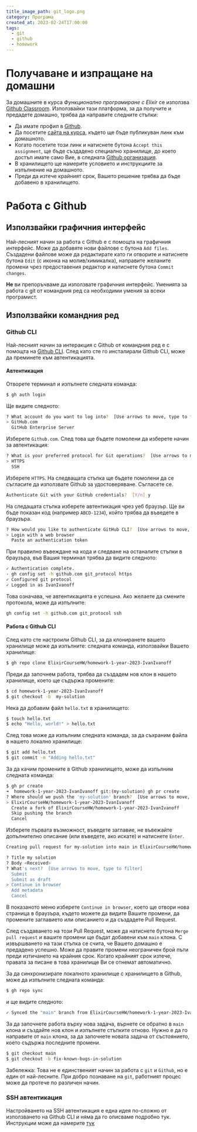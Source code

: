 ```yaml
---
title_image_path: git_logo.png
category: Програма
created_at: 2023-02-24T17:00:00
tags:
  - git
  - github
  - homework
---
```


# Получаване и изпращане на домашни

За домашните в курса *Функционално програмиране с Elixir* се използва [Github Classroom](https://classroom.github.com/).
Използвайки тази платформа, за да получите и предадете домашно, трябва да направите следните стъпки:

- Да имате профил в [Github](https://github.com).
- Да посетите [сайта на курса](https://elixir-lang.bg/), където ще бъде публикуван линк към домашното.
- Когато посетите този линк и натиснете бутона `Accept this assignment`, ще бъде създадено специално хранилище, до което достъп имате само Вие, в следната [Github организация](https://github.com/orgs/ElixirCourseHW/repositories).
- В хранилището ще намерите условието и инструкциите за изпълнение на домашното.
- Преди да изтече крайният срок, Вашето решение трябва да бъде добавено в хранилището.

# Работа с Github

## Използвайки графичния интерфейс

Най-лесният начин за работа с Github е с помощта на графичния интерфейс.
Може да добавяте нови файлове с бутона `Add files`.
Създадени файлове може да редактирате като ги отворите и натиснете бутона `Edit` (с иконка на молив/химикалка), направите желаните промени
чрез предоставения редактор и натиснете бутона `Commit changes`.

**Не** ви препоръчваме да използвате графичния интерфейс. Уменията за работа с git от командния ред са необходими умения за всеки програмист.

## Използвайки командния ред

### Github CLI

Най-лесният начин за интеракция с Github от командния ред е с помощта на [Github CLI](https://cli.github.com/).
След като сте го инсталирали Github CLI, може да преминете към автентикацията.

#### Автентикация

Отворете терминал и изпълнете следната команда:

```bash
$ gh auth login
```

Ще видите следното:

```bash
? What account do you want to log into?  [Use arrows to move, type to filter]
> GitHub.com
  GitHub Enterprise Server
```

Изберете `Github.com`.
След това ще бъдете помолени да изберете начин за автентикация:

```bash
? What is your preferred protocol for Git operations?  [Use arrows to move, type to filter]
> HTTPS
  SSH
```

Изберете `HTTPS`. На следващата стъпка ще бъдете помолени да се съгласите да използвате Github за удостоверяване. Съгласете се.

```bash
Authenticate Git with your GitHub credentials?  [Y/n] y
```

На следащата стъпка изберете автентикация чрез уеб браузър. Ще ви бъде показан код (например `ABCD-1234`), който трябва да въведете в браузъра.

```bash
? How would you like to authenticate GitHub CLI?  [Use arrows to move, type to filter]
> Login with a web browser
  Paste an authentication token
```

При правилно въвеждане на кода и следване на останалите стъпки в браузъра, във Вашия терминал трябва да видите следното:

```bash
✓ Authentication complete.
- gh config set -h github.com git_protocol https
✓ Configured git protocol
✓ Logged in as IvanIvanoff
```

Това означава, че автентикацията е успешна.
Ако желаете да смените протокола, може да изпълните:

```bash
gh config set -h github.com git_protocol ssh
```

#### Работа с Github CLI

След като сте настроили Github CLI, за да клониранете вашето хранилище може да изпълните: следната команда, използвайки Вашето хранилище:

```bash
$ gh repo clone ElixirCourseHW/homework-1-year-2023-IvanIvanoff
```

Преди да започнем работа, трябва да създадем нов клон в нашето хранилище, което ще съдържа промените:

```bash
$ cd homework-1-year-2023-IvanIvanoff
$ git checkout -b  my-solution
```

Нека да добавим файл `hello.txt` в хранилището:

```bash
$ touch hello.txt
$ echo "Hello, world!" > hello.txt
```

След това може да изпълним следната команда, за да съхраним файла в нашето локално хранилище:

```bash
$ git add hello.txt
$ git commit -m "Adding hello.txt"
```

За да качим промените в Github хранилището, може да изпълним следната команда:

```bash
$ gh pr create
➜  homework-1-year-2023-IvanIvanoff git:(my-solution) gh pr create
? Where should we push the 'my-solution' branch?  [Use arrows to move, type to filter]
> ElixirCourseHW/homework-1-year-2023-IvanIvanoff
  Create a fork of ElixirCourseHW/homework-1-year-2023-IvanIvanoff
  Skip pushing the branch
  Cancel
```

Изберете първата възможност, въведете заглавие, не въвежайте допълнително описание (или въведете, ако искате) и натиснете `Enter`.

```bash
Creating pull request for my-solution into main in ElixirCourseHW/homework-1-year-2023-IvanIvanoff

? Title my solution
? Body <Received>
? What's next?  [Use arrows to move, type to filter]
  Submit
  Submit as draft
> Continue in browser
  Add metadata
  Cancel
```

В показаното меню изберете `Continue in browser`, което ще отвори нова страница в браузъра, където можете да видите Вашите промени, да промените заглавието или описанието и да създадете Pull Request.

След създаването на този Pull Request, може да натиснете бутона `Merge pull request` и вашите промени ще бъдат добавени към `main` клона. С извършването на тази стъпка се счита, че Вашето домашно е предадено успешно. Може да правите промени неограничен брой пъти преди изтичането на крайния срок. Когато крайният срок изтече, правата за писане в това хранилище Ви се отнемат автоматично.

За да синхронизирате локалното хранилище с хранилището в Github, може да изпълните следната команда:

```bash
$ gh repo sync
```

и ще видите следното:

```bash
✓ Synced the "main" branch from ElixirCourseHW/homework-1-year-2023-IvanIvanoff to local repository
```

За да започнете работа върху нова задача, върнете се обратно в `main` клона и създайте нов клон и изпълнете стъпките отново. Нужно е да го направите от `main` клона, за да започнете новата задача от състоянието, което съдържа последните промени.

```bash
$ git checkout main
$ git checkout -b fix-known-bugs-in-solution
```

Забележка: Това не е единственият начин за работа с `git` и `Github`, но е един от най-лесните. При добро познаване на `git`, работният процес може да протече по различен начин.

### SSH автентикация

Настройването на SSH автентикация е една идея по-сложно от използването на Github CLI и няма да го описваме подробно тук.
Инструкции може да намерите [тук](https://docs.github.com/en/authentication/connecting-to-github-with-ssh)